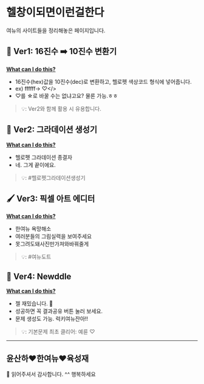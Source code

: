 # 헬창이되면이런걸한다

여뉴의 사이트들을 정리해놓은 페이지입니다.

## 🔏 Ver1: 16진수 ➡️ 10진수 변환기

**[What can I do this?](https://decimalcolorconverter.github.io/Ver1.html)**
* 16진수(hex)값을 10진수(dec)로 변환하고, 헬로펫 색상코드 형식에 넣어줍니다.
* ex) ffffff-> <font face=16775215>♡</>
* ♡를 ☆로 바꿀 수는 없냐고요? 물론 가능.ㅎㅎ

> 💡: Ver2와 함께 활용 시 유용합니다.

## 🎨 Ver2: 그라데이션 생성기

**[What can I do this?](https://decimalcolorconverter.github.io/Ver2.html)**
* 헬로펫 그라데이션 종결자
* 네. 그게 끝이에요.

> 💡: #헬로펫그라데이션생성기

## 🖌 Ver3: 픽셀 아트 에디터

**[What can I do this?](https://decimalcolorconverter.github.io/Hellopet_pixelarteditor.html)**
* 한여뉴 욕망해소
* 여러분들의 그림실력을 보여주세요
* 못그려도돼사진만가져와바꿔줄게
  
> 💡: #여뉴도트

## 🎲 Ver4: Newddle

**[What can I do this?](https://decimalcolorconverter.github.io/newdle)**
* 젤 재밌습니다. 🎯
* 성공하면 꼭 결과공유 버튼 눌러 보세요.
* 문제 생성도 가능. 럭키여뉴잔아!!
  
> 💡: 기본문제 최초 클리어: 예륜 ♡
---

## 윤산하❤️한여뉴❤️육성재

💌 읽어주셔서 감사합니다. ^^ 행복하세요
